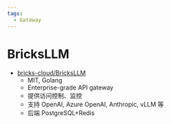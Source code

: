 ```yaml
---
tags:
  - Gateway
---
```


# BricksLLM

- [bricks-cloud/BricksLLM](https://github.com/bricks-cloud/BricksLLM)
  - MIT, Golang
  - Enterprise-grade API gateway
  - 提供访问控制、监控
  - 支持 OpenAI, Azure OpenAI, Anthropic, vLLM 等
  - 后端 PostgreSQL+Redis
